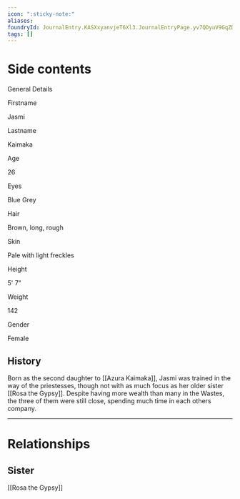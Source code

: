 ```yaml
---
icon: ":sticky-note:"
aliases: 
foundryId: JournalEntry.KASXxyanvjeT6Xl3.JournalEntryPage.yv7QDyuV9GqZDgpG
tags: []
---
```


# Side contents
General Details

Firstname

Jasmi

Lastname

Kaimaka

Age

26

Eyes

Blue Grey

Hair

Brown, long, rough

Skin

Pale with light freckles

Height

5' 7"

Weight

142

Gender

Female

## History

Born as the second daughter to [[Azura Kaimaka]], Jasmi was trained in the way of the priestesses, though not with as much focus as her older sister [[Rosa the Gypsy]]. Despite having more wealth than many in the Wastes, the three of them were still close, spending much time in each others company.

* * *


# Relationships
## Sister

[[Rosa the Gypsy]]